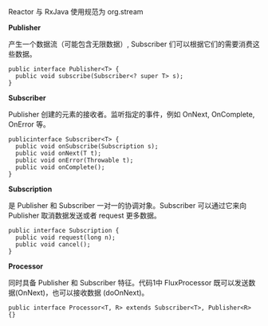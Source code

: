 Reactor 与 RxJava 使用规范为 org.stream

**Publisher**

产生一个数据流（可能包含无限数据）, Subscriber 们可以根据它们的需要消费这些数据。

```text
public interface Publisher<T> {    
  public void subscribe(Subscriber<? super T> s);
}
```

**Subscriber**

Publisher 创建的元素的接收者。监听指定的事件，例如 OnNext, OnComplete, OnError 等。

```text
publicinterface Subscriber<T> {
  public void onSubscribe(Subscription s);
  public void onNext(T t);
  public void onError(Throwable t);
  public void onComplete();
}
```

**Subscription**

是 Publisher 和 Subscriber 一对一的协调对象。Subscriber 可以通过它来向 Publisher 取消数据发送或者 request 更多数据。

```text
public interface Subscription {  
  public void request(long n);  
  public void cancel();
}
```

**Processor**

同时具备 Publisher 和 Subscriber 特征。代码1中 FluxProcessor 既可以发送数据(OnNext)，也可以接收数据 (doOnNext)。

```text
public interface Processor<T, R> extends Subscriber<T>, Publisher<R> {}
```